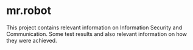 # mr.robot
This project contains relevant information on Information Security and Communication. Some test results and also relevant information on how they were achieved.
